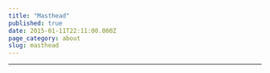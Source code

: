 ```yaml
---
title: "Masthead"
published: true
date: 2015-01-11T22:11:00.000Z
page_category: about
slug: masthead
---
```

---
